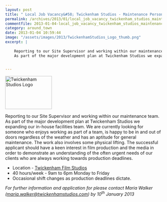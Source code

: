 ```yaml
---
layout: post
title: " Local Job Vacancy&#58; Twickenham Studios - Maintenance Person"
permalink: /archives/2013/01/local_job_vacancy_twickenham_studios_maintenance_p.html
commentfile: 2013-01-04-local_job_vacancy_twickenham_studios_maintenance_p
category: around_town
date: 2013-01-04 10:59:44
image: "/assets/images/2013/TwickenhamStudios_Logo_thumb.png"
excerpt: |
    
    Reporting to our Site Supervisor and working within our maintenance team.
    As part of the major development plan at Twickenham Studios we expanding our in-house facilities team. We are currently looking for someone who enjoys working as part of a team, is happy to be in and out of doors regardless of the weather and has an aptitude for general maintenance. The work also involves some physical lifting. The successful applicant should have a keen interest in film production and the media in order to demonstrate an understanding of the often urgent needs of our clients who are always working towards production deadlines.
    

---
```


<a href="/assets/images/2013/TwickenhamStudios_Logo.png" title="See larger version of - Twickenham Studios Logo"><img src="/assets/images/2013/TwickenhamStudios_Logo_thumb.png" width="150" height="107" alt="Twickenham Studios Logo" class=" right" /></a>

Reporting to our Site Supervisor and working within our maintenance team.
As part of the major development plan at Twickenham Studios we expanding our in-house facilities team. We are currently looking for someone who enjoys working as part of a team, is happy to be in and out of doors regardless of the weather and has an aptitude for general maintenance. The work also involves some physical lifting. The successful applicant should have a keen interest in film production and the media in order to demonstrate an understanding of the often urgent needs of our clients who are always working towards production deadlines.

-   Location - [Twickenham Film Studios](/directory/business_service/200910240404)
-   40 hours/week - 9am to 6pm Monday to Friday
-   Occasional shift changes as production deadlines dictate.

*For further information and application for please contact Maria Walker ([maria.walker@twickenhamstudios.com](mailto:maria.walker@twickenhamstudios.com)) by 10<sup>th</sup> January 2013*
